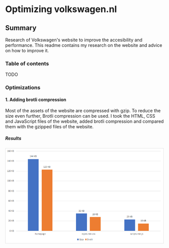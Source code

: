 # Optimizing volkswagen.nl

## Summary
Research of Volkswagen's website to improve the accesibility and performance. 
This readme contains my research on the website and advice on how to improve it.

### Table of contents
TODO

### Optimizations

#### 1. Adding brotli compression

Most of the assets of the website are compressed with gzip. 
To reduce the size even further, Brotli compression can be used.
I took the HTML, CSS and JavaScript files of the website, 
added brotli compression and compared them with the gzipped files of the website.

##### Results

<p align="center">
  <img src="https://github.com/Arash217/project-2-1819/blob/master/docs/images/1.png">
</p>
